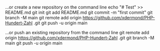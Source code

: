 …or create a new repository on the command line
echo "# Test" >> README.md
git init
git add README.md
git commit -m "first commit"
git branch -M main
git remote add origin https://github.com/xdermond/PHP-Hundert-Zahl
.git
git push -u origin main




…or push an existing repository from the command line
git remote add origin https://github.com/xdermond/PHP-Hundert-Zahl
.git
git branch -M main
git push -u origin main

